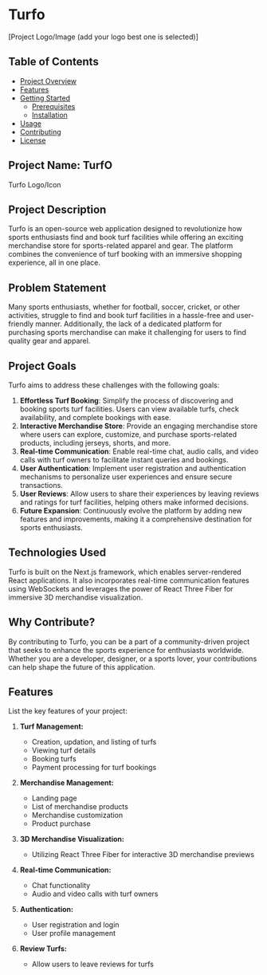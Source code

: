 # Turfo

[Project Logo/Image (add your logo best one is selected)]

## Table of Contents
- [Project Overview](#project-description)
- [Features](#features)
- [Getting Started](#getting-started)
  - [Prerequisites](#prerequisites)
  - [Installation](#installation)
- [Usage](#usage)
- [Contributing](#contributing)
- [License](#license)


## Project Name: TurfO
Turfo Logo/Icon

## Project Description
Turfo is an open-source web application designed to revolutionize how sports enthusiasts find and book turf facilities while offering an exciting merchandise store for sports-related apparel and gear. The platform combines the convenience of turf booking with an immersive shopping experience, all in one place.

## Problem Statement
Many sports enthusiasts, whether for football, soccer, cricket, or other activities, struggle to find and book turf facilities in a hassle-free and user-friendly manner. Additionally, the lack of a dedicated platform for purchasing sports merchandise can make it challenging for users to find quality gear and apparel.

## Project Goals
Turfo aims to address these challenges with the following goals:
<ol>
  <li>
    <b>Effortless Turf Booking</b>: Simplify the process of discovering and booking sports turf facilities. Users can view available turfs, check availability, and complete bookings with ease.
  </li>
  <li>
    <b>Interactive Merchandise Store</b>: Provide an engaging merchandise store where users can explore, customize, and purchase sports-related products, including jerseys, shorts, and more.
  </li>
  <li>
    <b>Real-time Communication</b>: Enable real-time chat, audio calls, and video calls with turf owners to facilitate instant queries and bookings.
  </li>
  <li>
    <b>User Authentication</b>: Implement user registration and authentication mechanisms to personalize user experiences and ensure secure transactions.
  </li>
  <li>
    <b>User Reviews</b>: Allow users to share their experiences by leaving reviews and ratings for turf facilities, helping others make informed decisions.
  </li>
  <li>
    <b>Future Expansion</b>: Continuously evolve the platform by adding new features and improvements, making it a comprehensive destination for sports enthusiasts.
  </li>
</ol>

## Technologies Used
Turfo is built on the Next.js framework, which enables server-rendered React applications. It also incorporates real-time communication features using WebSockets and leverages the power of React Three Fiber for immersive 3D merchandise visualization.

## Why Contribute?
By contributing to Turfo, you can be a part of a community-driven project that seeks to enhance the sports experience for enthusiasts worldwide. Whether you are a developer, designer, or a sports lover, your contributions can help shape the future of this application.

## Features
List the key features of your project:

1. **Turf Management:**
   - Creation, updation, and listing of turfs
   - Viewing turf details
   - Booking turfs
   - Payment processing for turf bookings

2. **Merchandise Management:**
   - Landing page
   - List of merchandise products
   - Merchandise customization
   - Product purchase

3. **3D Merchandise Visualization:**
   - Utilizing React Three Fiber for interactive 3D merchandise previews

4. **Real-time Communication:**
   - Chat functionality
   - Audio and video calls with turf owners

5. **Authentication:**
   - User registration and login
   - User profile management

6. **Review Turfs:**
   - Allow users to leave reviews for turfs

